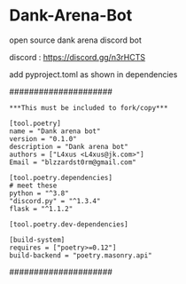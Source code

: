 # Dank-Arena-Bot
open source dank arena discord bot

discord : https://discord.gg/n3rHCTS

add pyproject.toml as shown in dependencies

#####################
```
***This must be included to fork/copy***

[tool.poetry]
name = "Dank arena bot"
version = "0.1.0"
description = "Dank arena bot"
authors = ["L4xus <L4xus@jk.com>"]
Email = "blzzardst0rm@gmail.com"

[tool.poetry.dependencies]
# meet these
python = "^3.8"
"discord.py" = "^1.3.4"
flask = "^1.1.2"

[tool.poetry.dev-dependencies]

[build-system]
requires = ["poetry>=0.12"]
build-backend = "poetry.masonry.api"
```
#####################
